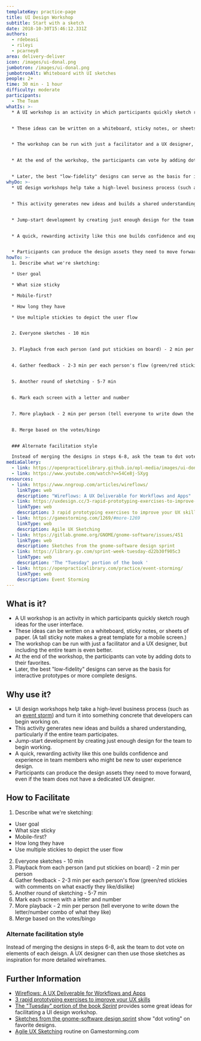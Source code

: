 ```yaml
---
templateKey: practice-page
title: UI Design Workshop
subtitle: Start with a sketch
date: 2018-10-30T15:46:12.331Z
authors:
  - rdebeasi
  - rileyi
  - pcarney8
area: delivery-deliver
icon: /images/ui-donal.png
jumbotron: /images/ui-donal.png
jumbotronAlt: Whiteboard with UI sketches
people: 2+
time: 30 min - 1 hour
difficulty: moderate
participants:
  - The Team
whatIs: >-
  * A UI workshop is an activity in which participants quickly sketch rough ideas for the user interface.


  * These ideas can be written on a whiteboard, sticky notes, or sheets of paper. (A tall sticky note makes a great template for a mobile screen.)


  * The workshop can be run with just a facilitator and a UX designer, but including the entire team is even better.


  * At the end of the workshop, the participants can vote by adding dots to their favorites.


  * Later, the best "low-fidelity" designs can serve as the basis for interactive prototypes or more complete designs.
whyDo: >-
  * UI design workshops help take a high-level business process (such as an [event storm](https://openpracticelibrary.com/practice/event-storming/)) and turn it into something concrete that developers can begin working on.


  * This activity generates new ideas and builds a shared understanding, particularly if the entire team participates.


  * Jump-start development by creating just enough design for the team to begin working.


  * A quick, rewarding activity like this one builds confidence and experience in team members who might be new to user experience design.


  * Participants can produce the design assets they need to move forward, even if the team does not have a dedicated UX designer.
howTo: >-
  1. Describe what we're sketching:

  * User goal

  * What size sticky

  * Mobile-first?

  * How long they have

  * Use multiple stickies to depict the user flow


  2. Everyone sketches - 10 min


  3. Playback from each person (and put stickies on board) - 2 min per person


  4. Gather feedback - 2-3 min per each person's flow (green/red stickies with comments on what exactly they like/dislike)


  5. Another round of sketching - 5-7 min


  6. Mark each screen with a letter and number


  7. More playback - 2 min per person (tell everyone to write down the letter/number combo of what they like)


  8. Merge based on the votes/bingo


  ### Alternate facilitation style

  Instead of merging the designs in steps 6-8, ask the team to dot vote on elements of each deisgn. A UX designer can then use those sketches as inspiration for more detailed wireframes.
mediaGallery:
  - link: https://openpracticelibrary.github.io/opl-media/images/ui-donal.png
  - link: https://www.youtube.com/watch?v=54Ce8j-SXyg
resources:
  - link: https://www.nngroup.com/articles/wireflows/
    linkType: web
    description: "Wireflows: A UX Deliverable for Workflows and Apps"
  - link: https://uxdesign.cc/3-rapid-prototyping-exercises-to-improve-your-skills-in-ux-design-f2c8b2d690b3
    linkType: web
    description: 3 rapid prototyping exercises to improve your UX skills
  - link: https://gamestorming.com/1269/#more-1269
    linkType: web
    description: Agile UX Sketching
  - link: https://gitlab.gnome.org/GNOME/gnome-software/issues/451
    linkType: web
    description: Sketches from the gnome-software design sprint
  - link: https://library.gv.com/sprint-week-tuesday-d22b30f905c3
    linkType: web
    description: 'The "Tuesday" portion of the book '
  - link: https://openpracticelibrary.com/practice/event-storming/
    linkType: web
    description: Event Storming
---
```


## What is it?

- A UI workshop is an activity in which participants quickly sketch rough ideas for the user interface.
- These ideas can be written on a whiteboard, sticky notes, or sheets of paper. (A tall sticky note makes a great template for a mobile screen.)
- The workshop can be run with just a facilitator and a UX designer, but including the entire team is even better.
- At the end of the workshop, the participants can vote by adding dots to their favorites.
- Later, the best "low-fidelity" designs can serve as the basis for interactive prototypes or more complete designs.

## Why use it?

- UI design workshops help take a high-level business process (such as an [event storm](https://openpracticelibrary.com/practice/event-storming/)) and turn it into something concrete that developers can begin working on.
- This activity generates new ideas and builds a shared understanding, particularly if the entire team participates.
- Jump-start development by creating just enough design for the team to begin working.
- A quick, rewarding activity like this one builds confidence and experience in team members who might be new to user experience design.
- Participants can produce the design assets they need to move forward, even if the team does not have a dedicated UX designer.

## How to Facilitate

1. Describe what we're sketching:

- User goal
- What size sticky
- Mobile-first?
- How long they have
- Use multiple stickies to depict the user flow

2. Everyone sketches - 10 min
3. Playback from each person (and put stickies on board) - 2 min per person
4. Gather feedback - 2-3 min per each person's flow (green/red stickies with comments on what exactly they like/dislike)
5. Another round of sketching - 5-7 min
6. Mark each screen with a letter and number
7. More playback - 2 min per person (tell everyone to write down the letter/number combo of what they like)
8. Merge based on the votes/bingo

### Alternate facilitation style

Instead of merging the designs in steps 6-8, ask the team to dot vote on elements of each deisgn. A UX designer can then use those sketches as inspiration for more detailed wireframes.

## Further Information

- [Wireflows: A UX Deliverable for Workflows and Apps](https://www.nngroup.com/articles/wireflows/)
- [3 rapid prototyping exercises to improve your UX skills](https://uxdesign.cc/3-rapid-prototyping-exercises-to-improve-your-skills-in-ux-design-f2c8b2d690b3)
- [The "Tuesday" portion of the book _Sprint_](https://library.gv.com/sprint-week-tuesday-d22b30f905c3) provides some great ideas for facilitating a UI design workshop.
- [Sketches from the gnome-software design sprint](https://gitlab.gnome.org/GNOME/gnome-software/issues/451) show "dot voting" on favorite designs.
- [Agile UX Sketching](https://gamestorming.com/1269/#more-1269) routine on Gamestorming.com
